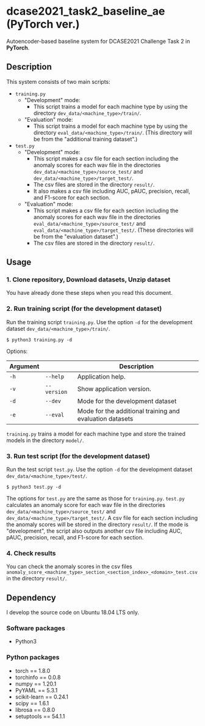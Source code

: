 # dcase2021_task2_baseline_ae (PyTorch ver.)
Autoencoder-based baseline system for DCASE2021 Challenge Task 2 in **PyTorch**.

## Description
This system consists of two main scripts:
- `training.py`
  - "Development" mode: 
    - This script trains a model for each machine type by using the directory `dev_data/<machine_type>/train/`.
  - "Evaluation" mode: 
    - This script trains a model for each machine type by using the directory `eval_data/<machine_type>/train/`. (This directory will be from the "additional training dataset".)
- `test.py`
  - "Development" mode:
    - This script makes a csv file for each section including the anomaly scores for each wav file in the directories `dev_data/<machine_type>/source_test/` and `dev_data/<machine_type>/target_test/`.
    - The csv files are stored in the directory `result/`.
    - It also makes a csv file including AUC, pAUC, precision, recall, and F1-score for each section.
  - "Evaluation" mode: 
    - This script makes a csv file for each section including the anomaly scores for each wav file in the directories `eval_data/<machine_type>/source_test/` and `eval_data/<machine_type>/target_test/`. (These directories will be from the "evaluation dataset".)
    - The csv files are stored in the directory `result/`.

## Usage
### 1. Clone repository, Download datasets, Unzip dataset
You have already done these steps when you read this document.

### 2. Run training script (for the development dataset)
Run the training script `training.py`. 
Use the option `-d` for the development dataset `dev_data/<machine_type>/train/`.
```
$ python3 training.py -d
```
Options:

| Argument                    |                                   | Description                                                  | 
| --------------------------- | --------------------------------- | ------------------------------------------------------------ | 
| `-h`                        | `--help`                          | Application help.                                            | 
| `-v`                        | `--version`                       | Show application version.                                    | 
| `-d`                        | `--dev`                           | Mode for the development dataset                             |  
| `-e`                        | `--eval`                          | Mode for the additional training and evaluation datasets     | 

`training.py` trains a model for each machine type and store the trained models in the directory `model/`.

### 3. Run test script (for the development dataset)
Run the test script `test.py`.
Use the option `-d` for the development dataset `dev_data/<machine_type>/test/`.
```
$ python3 test.py -d
```
The options for `test.py` are the same as those for `training.py`.
`test.py` calculates an anomaly score for each wav file in the directories `dev_data/<machine_type>/source_test/` and `dev_data/<machine_type>/target_test/`.
A csv file for each section including the anomaly scores will be stored in the directory `result/`.
If the mode is "development", the script also outputs another csv file including AUC, pAUC, precision, recall, and F1-score for each section.

### 4. Check results
You can check the anomaly scores in the csv files `anomaly_score_<machine_type>_section_<section_index>_<domain>_test.csv` in the directory `result/`.

## Dependency
I develop the source code on Ubuntu 18.04 LTS only.

### Software packages
- Python3

### Python packages
- torch                         == 1.8.0
- torchinfo                     == 0.0.8
- numpy                         == 1.20.1
- PyYAML                        == 5.3.1
- scikit-learn                  == 0.24.1
- scipy                         == 1.6.1
- librosa                       == 0.8.0
- setuptools                    == 54.1.1
